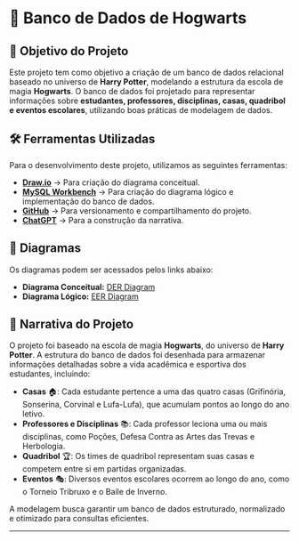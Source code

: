 # 🏰 Banco de Dados de Hogwarts

## 📌 Objetivo do Projeto

Este projeto tem como objetivo a criação de um banco de dados relacional baseado no universo de **Harry Potter**, modelando a estrutura da escola de magia **Hogwarts**. O banco de dados foi projetado para representar informações sobre **estudantes, professores, disciplinas, casas, quadribol e eventos escolares**, utilizando boas práticas de modelagem de dados.

## 🛠️ Ferramentas Utilizadas

Para o desenvolvimento deste projeto, utilizamos as seguintes ferramentas:

- **[Draw.io](https://www.diagrams.net/)** → Para criação do diagrama conceitual.
- **[MySQL Workbench](https://www.mysql.com/products/workbench/)** → Para criação do diagrama lógico e implementação do banco de dados.
- **[GitHub](https://github.com/)** → Para versionamento e compartilhamento do projeto.
- **[ChatGPT](https://chatgpt.com/)** → Para a construção da narrativa.

## 📂 Diagramas

Os diagramas podem ser acessados pelos links abaixo:

- **Diagrama Conceitual:** [DER Diagram](https://github.com/AngeliaAssis/Hogwarts-database/blob/main/DER_refinado_v2_Hogwarts.jpg)
- **Diagrama Lógico:** [EER Diagram](https://github.com/AngeliaAssis/Hogwarts-database/blob/main/EER_diagram_Hogwarts.jpg)

## 📖 Narrativa do Projeto

O projeto foi baseado na escola de magia **Hogwarts**, do universo de **Harry Potter**. A estrutura do banco de dados foi desenhada para armazenar informações detalhadas sobre a vida acadêmica e esportiva dos estudantes, incluindo:

- **Casas** 🏠: Cada estudante pertence a uma das quatro casas (Grifinória, Sonserina, Corvinal e Lufa-Lufa), que acumulam pontos ao longo do ano letivo.
- **Professores e Disciplinas** 📚: Cada professor leciona uma ou mais disciplinas, como Poções, Defesa Contra as Artes das Trevas e Herbologia.
- **Quadribol** 🏆: Os times de quadribol representam suas casas e competem entre si em partidas organizadas.
- **Eventos** 🎭: Diversos eventos escolares ocorrem ao longo do ano, como o Torneio Tribruxo e o Baile de Inverno.

A modelagem busca garantir um banco de dados estruturado, normalizado e otimizado para consultas eficientes.

---
